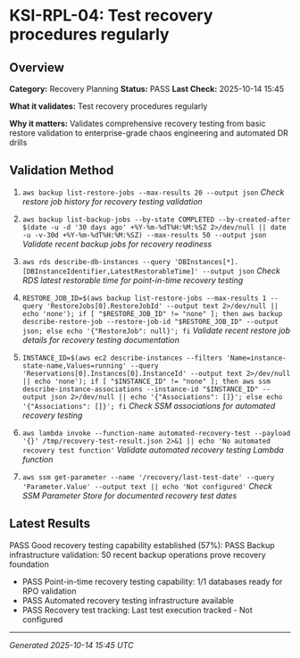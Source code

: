 # KSI-RPL-04: Test recovery procedures regularly

## Overview

**Category:** Recovery Planning
**Status:** PASS
**Last Check:** 2025-10-14 15:45

**What it validates:** Test recovery procedures regularly

**Why it matters:** Validates comprehensive recovery testing from basic restore validation to enterprise-grade chaos engineering and automated DR drills

## Validation Method

1. `aws backup list-restore-jobs --max-results 20 --output json`
   *Check restore job history for recovery testing validation*

2. `aws backup list-backup-jobs --by-state COMPLETED --by-created-after $(date -u -d '30 days ago' +%Y-%m-%dT%H:%M:%SZ 2>/dev/null || date -u -v-30d +%Y-%m-%dT%H:%M:%SZ) --max-results 50 --output json`
   *Validate recent backup jobs for recovery readiness*

3. `aws rds describe-db-instances --query 'DBInstances[*].[DBInstanceIdentifier,LatestRestorableTime]' --output json`
   *Check RDS latest restorable time for point-in-time recovery testing*

4. `RESTORE_JOB_ID=$(aws backup list-restore-jobs --max-results 1 --query 'RestoreJobs[0].RestoreJobId' --output text 2>/dev/null || echo 'none'); if [ "$RESTORE_JOB_ID" != "none" ]; then aws backup describe-restore-job --restore-job-id "$RESTORE_JOB_ID" --output json; else echo '{"RestoreJob": null}'; fi`
   *Validate recent restore job details for recovery testing documentation*

5. `INSTANCE_ID=$(aws ec2 describe-instances --filters 'Name=instance-state-name,Values=running' --query 'Reservations[0].Instances[0].InstanceId' --output text 2>/dev/null || echo 'none'); if [ "$INSTANCE_ID" != "none" ]; then aws ssm describe-instance-associations --instance-id "$INSTANCE_ID" --output json 2>/dev/null || echo '{"Associations": []}'; else echo '{"Associations": []}'; fi`
   *Check SSM associations for automated recovery testing*

6. `aws lambda invoke --function-name automated-recovery-test --payload '{}' /tmp/recovery-test-result.json 2>&1 || echo 'No automated recovery test function'`
   *Validate automated recovery testing Lambda function*

7. `aws ssm get-parameter --name '/recovery/last-test-date' --query 'Parameter.Value' --output text || echo 'Not configured'`
   *Check SSM Parameter Store for documented recovery test dates*

## Latest Results

PASS Good recovery testing capability established (57%): PASS Backup infrastructure validation: 50 recent backup operations prove recovery foundation
- PASS Point-in-time recovery testing capability: 1/1 databases ready for RPO validation
- PASS Automated recovery testing infrastructure available
- PASS Recovery test tracking: Last test execution tracked - Not configured

---
*Generated 2025-10-14 15:45 UTC*